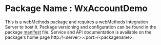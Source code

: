# Package Name : WxAccountDemo
This is a webMethods package and requires a webMethods Integration Server to host it. Package versioning and configuration can be found in the package [manifest](./WxAccountDemo/manifest.v3) file. Service and API documentation is available on the package's home page http://&lt;server&gt;:&lt;port&gt;/&lt;packagename>.